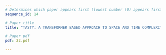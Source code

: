 ```yaml
---
# Determines which paper appears first (lowest number (0) appears first)
sequence_id: 14

# Paper title
title: "TASTY: A TRANSFORMER BASED APPROACH TO SPACE AND TIME COMPLEXITY"

# Paper pdf
pdf: 22.pdf

---
```

